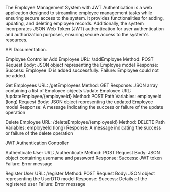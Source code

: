 The Employee Management System with JWT Authentication is a web application designed to streamline employee management tasks while ensuring secure access to the system. It provides functionalities for adding, updating, and deleting employee records. Additionally, the system incorporates JSON Web Token (JWT) authentication for user authentication and authorization purposes, ensuring secure access to the system's resources.

API Documentation.

Employee Controller
Add Employee
URL: /addEmployee
Method: POST
Request Body: JSON object representing the Employee model
Response:
Success: Employee ID is added successfully.
Failure: Employee could not be added.

Get Employees
URL: /getEmployees
Method: GET
Response: JSON array containing a list of Employee objects
Update Employee
URL: /updateEmployee/{employeeId}
Method: POST
Path Variables: employeeId (long)
Request Body: JSON object representing the updated Employee model
Response: A message indicating the success or failure of the update operation

Delete Employee
URL: /deleteEmployee/{employeeId}
Method: DELETE
Path Variables: employeeId (long)
Response: A message indicating the success or failure of the delete operation

JWT Authentication Controller

Authenticate User
URL: /authenticate
Method: POST
Request Body: JSON object containing username and password
Response:
Success: JWT token
Failure: Error message

Register User
URL: /register
Method: POST
Request Body: JSON object representing the UserDTO model
Response:
Success: Details of the registered user
Failure: Error message
